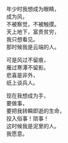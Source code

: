 <p class="has-line-data" data-line-start="4" data-line-end="10">年少时我想成为眼睛，<br>
成为风，<br>
不被察觉，不被触摸。<br>
天上地下，富贵贫穷，<br>
我只想看见。<br>
那时候我是云端的人。</p>
<p class="has-line-data" data-line-start="11" data-line-end="15">可是风过不留痕，<br>
雁过寒潭不留影。<br>
悲喜是非外，<br>
纸上谈兵人。</p>
<p class="has-line-data" data-line-start="16" data-line-end="22">现在我想成为手，<br>
要做事，<br>
要把我转瞬即逝的生命，<br>
投入俗事！琐事！<br>
这时候我是泥里的人。<br>
我愿意。</p>
